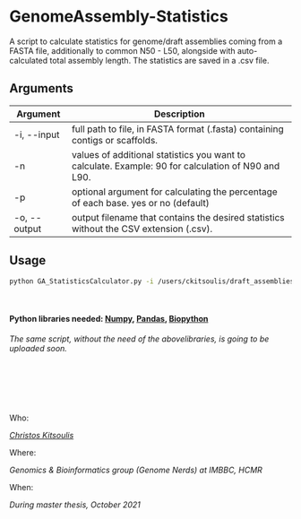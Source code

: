 # GenomeAssembly-Statistics

A script to calculate statistics for genome/draft assemblies coming from a FASTA file, additionally to common N50 - L50, alongside with auto-calculated total assembly length. The statistics are saved in a .csv file.


## Arguments

| Argument | Description |
| --- | --- |
| -i, --input | full path to file, in FASTA format (.fasta) containing contigs or scaffolds. |
| -n | values of additional statistics you want to calculate. Example: 90 for calculation of N90 and L90. |
| -p | optional argument for calculating the percentage of each base. yes or no (default) |
| -o, --output | output filename that contains the desired statistics without the CSV extension (.csv). |


## Usage

```bash
python GA_StatisticsCalculator.py -i /users/ckitsoulis/draft_assemblies/genome_assembly.fasta -n 50 85 90 85 -o statistics
```
&nbsp;

#### Python libraries needed: [Numpy](https://numpy.org), [Pandas](https://pandas.pydata.org/), [Biopython](https://biopython.org/)

*The same script, without the need of the abovelibraries, is going to be uploaded soon.*

&nbsp;

&nbsp;

&nbsp;


Who:

*[Christos Kitsoulis](https://github.com/ckitsoulis)*

Where:

*Genomics & Bioinformatics group (Genome Nerds) at IMBBC, HCMR*

When:

*During master thesis, October 2021*
